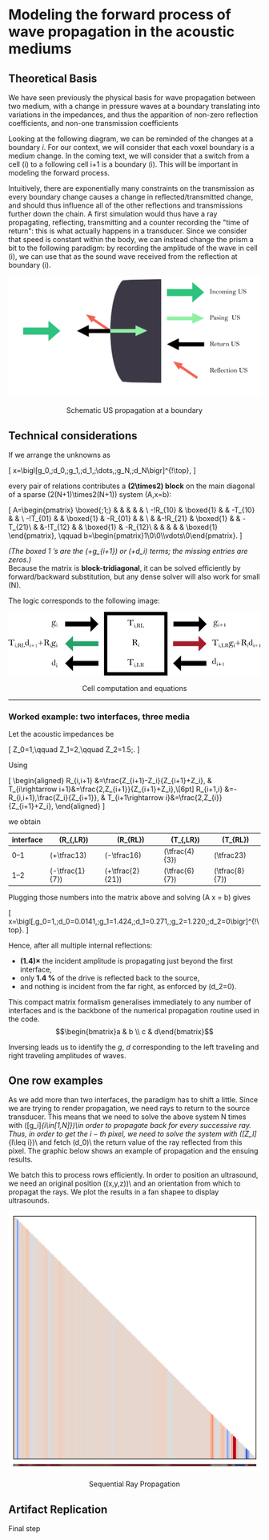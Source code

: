 # Modeling the forward process of wave propagation in the acoustic mediums

## Theoretical Basis

We have seen previously the physical basis for wave propagation between two medium, with a change in pressure waves at a boundary translating into variations in the impedances, and thus the apparition of non-zero reflection coefficients, and non-one transmission coefficients

Looking at the following diagram, we can be reminded of the changes at a boundary $i$. For our context, we will consider that each voxel boundary is a medium change. In the coming text, we will consider that a switch from a cell \(i\) to a following cell i+1 is a boundary \(i\). This will be important in modeling the forward process.

Intuitively, there are exponentially many constraints on the transmission as every boundary change causes a change in reflected/transmitted change, and should thus influence all of the other reflections and transmissions further down the chain. A first simulation would thus have a ray propagating, reflecting, transmitting and a counter recording the "time of return": this is what actually happens in a transducer. Since we consider that speed is constant within the body, we can instead change the prism a bit to the following paradigm: by recording the amplitude of the wave in cell \(i\), we can use that as the sound wave received from the reflection at boundary \(i\).

![image](img/US_prop.png)
<center>Schematic US propagation at a boundary</center>

<!-- Cumulative products of the waves,so that received wave at --> 

## Technical considerations

If we arrange the unknowns as  

\[
x=\bigl[g_0,\;d_0,\;g_1,\;d_1,\;\dots,\;g_N,\;d_N\bigr]^{\!\top},
\]

every pair of relations contributes a **\(2\times2\) block** on the main diagonal of a sparse
\(2(N+1)\times2(N+1)\) system \(A\,x=b\):

\[
A=\begin{pmatrix}
\boxed{\;1\;} &        &        &        &          &        \\
-\!R_{10} & \boxed{1} &        & -T_{10} &          &        \\
-\!T_{01} &        & \boxed{1} & -R_{01} &          &        \\
          &        &-\!R_{21}  & \boxed{1} &        & -T_{21}\\
          &        &-\!T_{12}  &        & \boxed{1} & -R_{12}\\
          &        &        &        &          & \boxed{1}
\end{pmatrix},
\qquad
b=\begin{pmatrix}1\\0\\0\\\vdots\\0\end{pmatrix}.
\]

*(The boxed 1 ’s are the \(+g_{i+1}\) or \(+d_i\) terms; the missing entries are zeros.)*  
Because the matrix is **block-tridiagonal**, it can be solved efficiently by forward/backward
substitution, but any dense solver will also work for small \(N\).

The logic corresponds to the following image:

![image](img/scope_project.png)

<center>Cell computation and equations</center>

---

### Worked example: **two interfaces, three media**

Let the acoustic impedances be  

\[
Z_0=1,\qquad Z_1=2,\qquad Z_2=1.5\;.
\]

Using

\[
\begin{aligned}
R_{i,i+1} &=\frac{Z_{i+1}-Z_i}{Z_{i+1}+Z_i},
& T_{i\rightarrow i+1}&=\frac{2\,Z_{i+1}}{Z_{i+1}+Z_i},\\[6pt]
R_{i+1,i} &=-R_{i,i+1}\,\frac{Z_i}{Z_{i+1}},
& T_{i+1\rightarrow i}&=\frac{2\,Z_{i}}{Z_{i+1}+Z_i},
\end{aligned}
\]

we obtain

| interface | \(R_{\,LR}\) | \(R_{RL}\) | \(T_{\,LR}\) | \(T_{RL}\) |
|-----------|-------------|-----------|--------------|-------------|
| 0–1 | \(+\tfrac13\) | \(-\tfrac16\) | \(\tfrac{4}{3}\) | \(\tfrac23\) |
| 1–2 | \(-\tfrac{1}{7}\) | \(+\tfrac{2}{21}\) | \(\tfrac{6}{7}\) | \(\tfrac{8}{7}\) |

Plugging those numbers into the matrix above and solving \(A x = b\) gives

\[
x=\bigl[\,g_0=1,\;d_0=0.0141,\;g_1=1.424,\;d_1=0.271,\;g_2=1.220,\;d_2=0\bigr]^{\!\top}.
\]

Hence, after all multiple internal reflections:

* **\(1.4\)×** the incident amplitude is propagating just beyond the first interface,
* only **1.4 %** of the drive is reflected back to the source,
* and nothing is incident from the far right, as enforced by \(d_2=0\).

This compact matrix formalism generalises immediately to any number of interfaces and is the backbone of the numerical propagation routine used in the code.
$$\begin{bmatrix}a & b \\ c & d\end{bmatrix}$$

Inversing leads us to identify the $g$, $d$ corresponding to the left traveling and right traveling amplitudes of waves.

## One row examples

As we add more than two interfaces, the paradigm has to shift a little. Since we are trying to render propagation, we need rays to return to the source transducer. This means that we need to solve the above system N times with 
\([g_i]_{i\in[1,N]})\in order to propagate back for every successive ray. Thus, in order to get the $i-th$ pixel, we need to solve the system with \([Z_l]_{l\leq i})\ and fetch \(d_0)\ the return value of the ray reflected from this pixel. The graphic below shows an example of propagation and the ensuing results.

We batch this to process rows efficiently. In order to position an ultrasound, we need an original position \((x,y,z))\ and an orientation from which to propagat the rays. We plot the results in a fan shapee to display ultrasounds.

![image](img/ex_prop.png)

<center>Sequential Ray Propagation</center>

## Artifact Replication

Final step
<!-- Gabi?>
